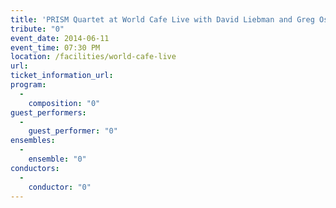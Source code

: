 ```yaml
---
title: 'PRISM Quartet at World Cafe Live with David Liebman and Greg Osby'
tribute: "0"
event_date: 2014-06-11
event_time: 07:30 PM
location: /facilities/world-cafe-live
url: 
ticket_information_url: 
program: 
  -
    composition: "0"
guest_performers: 
  -
    guest_performer: "0"
ensembles: 
  -
    ensemble: "0"
conductors: 
  -
    conductor: "0"
---
```

